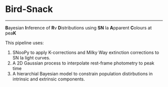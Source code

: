 # Bird-Snack 

---

**B**ayesian **I**nference of **R**v **D**istributions using **SN** Ia **A**pparent **C**olours at pea**K**


This pipeline uses:

1) SNooPy to apply K-corrections and Milky Way extinction corrections to SN Ia light curves. 
2) A 2D Gaussian process to interpolate rest-frame photometry to peak time
3) A hierarchial Bayesian model to constrain population distirbutions in intrinsic and extrinsic components.
